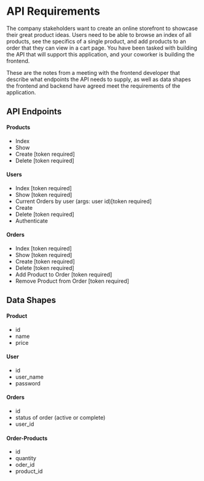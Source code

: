 # API Requirements
The company stakeholders want to create an online storefront to showcase their great product ideas. Users need to be able to browse an index of all products, see the specifics of a single product, and add products to an order that they can view in a cart page. You have been tasked with building the API that will support this application, and your coworker is building the frontend.

These are the notes from a meeting with the frontend developer that describe what endpoints the API needs to supply, as well as data shapes the frontend and backend have agreed meet the requirements of the application. 

## API Endpoints
#### Products
- Index
- Show
- Create [token required]
- Delete [token required]
<!-- - [OPTIONAL] Top 5 most popular products 
- [OPTIONAL] Products by category (args: product category) -->

#### Users
- Index [token required]
- Show [token required]
- Current Orders by user (args: user id)[token required]
- Create
- Delete [token required]
- Authenticate

#### Orders
- Index [token required]
- Show [token required]
- Create [token required]
- Delete [token required]
- Add Product to Order [token required]
- Remove Product from Order [token required]
<!-- - [OPTIONAL] Completed Orders by user (args: user id)[token required] -->

## Data Shapes
#### Product
- id
- name
- price
<!-- - [OPTIONAL] category -->

#### User
- id
- user_name
- password

#### Orders
- id
- status of order (active or complete)
- user_id

#### Order-Products
- id
- quantity
- oder_id
- product_id
